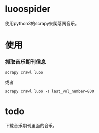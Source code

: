 # luoospider
使用python3的scrapy来爬落网音乐。    

# 使用    
### 抓取音乐期刊信息    

    scrapy crawl luoo

或者    

    scrapy crawl luoo -a last_vol_number=800   

# todo    

下载音乐期刊里面的音乐。    
